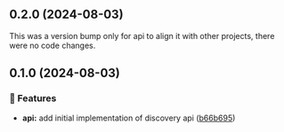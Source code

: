 ## 0.2.0 (2024-08-03)

This was a version bump only for api to align it with other projects, there were no code changes.

## 0.1.0 (2024-08-03)


### 🚀 Features

- **api:** add initial implementation of discovery api ([b66b695](https://github.com/0bytes-security/discovery-ce/commit/b66b695))